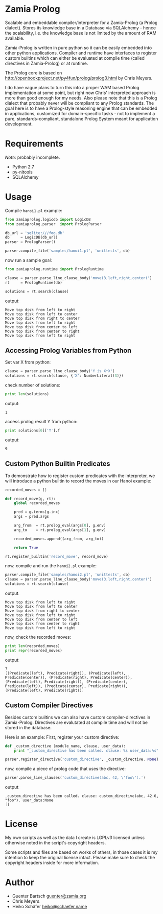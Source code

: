 # Zamia Prolog

Scalable and embeddable compiler/interpreter for a Zamia-Prolog (a Prolog dialect). Stores its knowledge base in a
Database via SQLAlchemy - hence the scalability, i.e. the knowledge base is not limited by the amount of RAM available.

Zamia-Prolog is written in pure python so it can be easily embedded into other python applications. Compiler and runtime
have interfaces to register custom builtins which can either be evaluated at compile time (called directives in
Zamia-Prolog) or at runtime.

The Prolog core is based on http://openbookproject.net/py4fun/prolog/prolog3.html by Chris Meyers.

I do have vague plans to turn this into a proper WAM based Prolog implementation at some point, but right now Chris'
interpreted approach is more than good enough for my needs. Also please note that this is a Prolog dialect that probably
never will be compliant to any Prolog standards. The goal here is to have a Prolog-style reasoning engine that can be
embedded in applications, customized for domain-specific tasks - not to implement a pure, standards-compliant,
standalone Prolog System meant for application development.

Requirements
============

*Note*: probably incomplete.

* Python 2.7
* py-nltools
* SQLAlchemy

Usage
=====

Compile `hanoi1.pl` example:

```python
from zamiaprolog.logicdb import LogicDB
from zamiaprolog.parser  import PrologParser

db_url = 'sqlite:///foo.db'
db     = LogicDB(db_url)
parser = PrologParser()

parser.compile_file('samples/hanoi1.pl', 'unittests', db)
```

now run a sample goal:

```python
from zamiaprolog.runtime import PrologRuntime

clause = parser.parse_line_clause_body('move(3,left,right,center)')
rt     = PrologRuntime(db)

solutions = rt.search(clause)
```

output:

```
Move top disk from left to right
Move top disk from left to center
Move top disk from right to center
Move top disk from left to right
Move top disk from center to left
Move top disk from center to right
Move top disk from left to right
```

Accessing Prolog Variables from Python
--------------------------------------

Set var X from python:
```python
clause = parser.parse_line_clause_body('Y is X*X')
solutions = rt.search(clause, {'X': NumberLiteral(3)})
```

check number of solutions:
```python
print len(solutions)
```
output:
```
1
```

access prolog result Y from python:
```python
print solutions[0]['Y'].f
```
output:
```
9
```

Custom Python Builtin Predicates
--------------------------------

To demonstrate how to register custom predicates with the interpreter, we will
introduce a python builtin to record the moves in our Hanoi example:

```python
recorded_moves = []

def record_move(g, rt):
    global recorded_moves

    pred = g.terms[g.inx]
    args = pred.args

    arg_from  = rt.prolog_eval(args[0], g.env)
    arg_to    = rt.prolog_eval(args[1], g.env) 

    recorded_moves.append((arg_from, arg_to))

    return True

rt.register_builtin('record_move', record_move)


```

now, compile and run the `hanoi2.pl` example:

```python
parser.compile_file('samples/hanoi2.pl', 'unittests', db)
clause = parser.parse_line_clause_body('move(3,left,right,center)')
solutions = rt.search(clause)
```
output:
```
Move top disk from left to right
Move top disk from left to center
Move top disk from right to center
Move top disk from left to right
Move top disk from center to left
Move top disk from center to right
Move top disk from left to right
```
now, check the recorded moves:
```python
print len(recorded_moves)
print repr(recorded_moves)
```
output:
```
7
[(Predicate(left), Predicate(right)), (Predicate(left), Predicate(center)), (Predicate(right), Predicate(center)), (Predicate(left), Predicate(right)), (Predicate(center), Predicate(left)), (Predicate(center), Predicate(right)), (Predicate(left), Predicate(right))]
```

Custom Compiler Directives
--------------------------

Besides custom builtins we can also have custom compiler-directives in Zamia-Prolog. Directives are evalutated at compile
time and will not be stored in the database. 

Here is an example: First, register your custom directive:

```python 
def _custom_directive (module_name, clause, user_data):
    print "_custom_directive has been called. clause: %s user_data:%s" % (clause, user_data)

parser.register_directive('custom_directive', _custom_directive, None)
```

now, compile a piece of prolog code that uses the directive:

```python
parser.parse_line_clauses('custom_directive(abc, 42, \'foo\').')

```
output:
```
_custom_directive has been called. clause: custom_directive(abc, 42.0, "foo"). user_data:None
[]
```

License
=======

My own scripts as well as the data I create is LGPLv3 licensed unless otherwise noted in the script's copyright headers.

Some scripts and files are based on works of others, in those cases it is my
intention to keep the original license intact. Please make sure to check the
copyright headers inside for more information.

Author
======

* Guenter Bartsch <guenter@zamia.org>
* Chris Meyers.
* Heiko Schäfer <heiko@schaefer.name>

